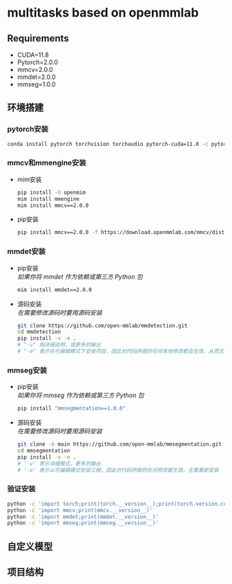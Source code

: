 # multitasks based on openmmlab
## Requirements
- CUDA=11.8
- Pytorch=2.0.0
- mmcv=2.0.0
- mmdet=2.0.0
- mmseg=1.0.0


## 环境搭建
### pytorch安装
```bash
conda install pytorch torchvision torchaudio pytorch-cuda=11.8 -c pytorch -c nvidia
```
### mmcv和mmengine安装
- mim安装
    ```bash
    pip install -U openmim
    mim install mmengine
    mim install mmcv==2.0.0
    ```
- pip安装    
    ```bash
    pip install mmcv==2.0.0 -f https://download.openmmlab.com/mmcv/dist/cu118/torch2.0/index.html
    ```
### mmdet安装
- pip安装    
*如果你将 mmdet 作为依赖或第三方 Python 包*
    ```bash
    mim install mmdet==2.0.0
    ```
- 源码安装    
*在需要修改源码时要用源码安装*   
    ```bash
    git clone https://github.com/open-mmlab/mmdetection.git
    cd mmdetection
    pip install -v -e .
    # "-v" 指详细说明，或更多的输出
    # "-e" 表示在可编辑模式下安装项目，因此对代码所做的任何本地修改都会生效，从而无需重新安装。
    ```

### mmseg安装   
- pip安装   
    *如果你将 mmseg 作为依赖或第三方 Python 包*
    ```bash
    pip install "mmsegmentation==1.0.0"
    ```
- 源码安装   
*在需要修改源码时要用源码安装*   
    ```bash
    git clone -b main https://github.com/open-mmlab/mmsegmentation.git
    cd mmsegmentation
    pip install -v -e .
    # '-v' 表示详细模式，更多的输出
    # '-e' 表示以可编辑模式安装工程，因此对代码所做的任何修改都生效，无需重新安装
    ```

### 验证安装
```bash
python -c 'import torch;print(torch.__version__);print(torch.version.cuda);print(torch.cuda.is_available())'
python -c 'import mmcv;print(mmcv.__version__)'
python -c 'import mmdet;print(mmdet.__version__)'
python -c 'import mmseg;print(mmseg.__version__)'
```

## 自定义模型


## 项目结构
